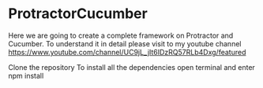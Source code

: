 # ProtractorCucumber

Here we are going to create a complete framework on Protractor and Cucumber.
To understand it in detail please visit to my youtube channel https://www.youtube.com/channel/UC9jL_jIt6IDzRQ57RLb4Dxg/featured


Clone the repository
To install all the dependencies open terminal and enter npm install
